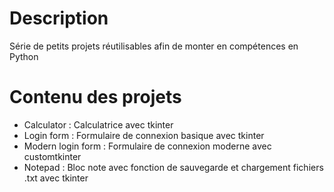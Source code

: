# Description
Série de petits projets réutilisables afin de monter en compétences en Python
# Contenu des projets
- Calculator : Calculatrice avec tkinter
- Login form : Formulaire de connexion basique avec tkinter
- Modern login form : Formulaire de connexion moderne avec customtkinter
- Notepad : Bloc note avec fonction de sauvegarde et chargement fichiers .txt avec tkinter

